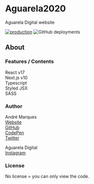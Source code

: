 # Aguarela2020  

Aguarela Digital website

[![production](https://github.com/AndreMarquesDev/Aguarela2020/actions/workflows/production.yml/badge.svg)](https://github.com/AndreMarquesDev/Aguarela2020/actions/workflows/production.yml)
![GitHub deployments](https://img.shields.io/github/deployments/AndreMarquesDev/Aguarela2020/production?label=vercel&logo=vercel&logoColor=white)

## About

### Features / Contents

React v17  
Next.js v10  
Typescript  
Styled JSX  
SASS  

### Author

André Marques  
[Website](https://andremarquesdev.com)  
[GitHub](https://github.com/AndreMarquesDev)  
[CodePen](https://codepen.io/AndreMarquesDev)  
[Twitter](https://twitter.com/axxyJS)  

Aguarela Digital  
[Instagram](https://www.instagram.com/aguareladigital)  

### License

No license = you can only view the code.
